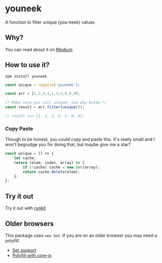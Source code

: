 # youneek

A function to filter unique (you-neek) values

## Why?

You can read about it on [Medium](https://medium.com/@simontaylorau/filter-unique-in-javascript-226007247354)

## How to use it?

`npm install youneek`

```js
const unique = require('youneek');

const arr = [1,2,3,4,1,3,5,8,9,9];

/* Make sure you call unique! See why below */
const result = arr.filter(unique());

// result === [1, 2, 3, 4, 5, 8, 9];
```

### Copy Paste

Though to be honest, you could copy and paste this. It's really small and I won't begrudge you for doing that, but maybe give me a star?

```js
const unique = () => {
    let cache;  
    return (elem, index, array) => {
        if (!cache) cache = new Set(array);
        return cache.delete(elem);
    };
};
```

## Try it out

Try it out with [runkit](https://runkit.com/nizmox/5d0bf825fda884001a41f6e7)

## Older browsers

This package uses `new Set`. If you are on an older browser you may need a polyfill.

* [Set support](https://kangax.github.io/compat-table/es6/#test-Set)
* [Polyfill with core-js](https://github.com/zloirock/core-js)
